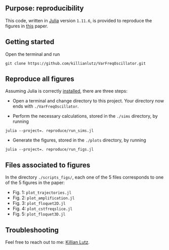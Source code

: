 ## Purpose: reproducibility
This code, written in [Julia](https://julialang.org/) version `1.11.6`, is provided to reproduce the figures in [this]() paper.

## Getting started 
Open the terminal and run
```
git clone https://github.com/killianlutz/VarFreqOscillator.git
```

## Reproduce all figures
Assuming Julia is correctly [installed](https://docs.julialang.org/en/v1/manual/installation/), there are three steps:

- Open a terminal and change directory to this project. Your directory now ends with `./VarFreqOscillator`.

- Perform the necessary calculations, stored in the `./sims` directory, by running
```
julia --project=. reproduce/run_sims.jl
```

- Generate the figures, stored in the `./plots` directory, by running
```
julia --project=. reproduce/run_figs.jl
```

## Files associated to figures
In the directory `./scripts_figs/`, each one of the 5 files corresponds to one of the 5 figures in the paper:
- Fig. 1: `plot_trajectories.jl`
- Fig. 2: `plot_amplification.jl`
- Fig. 3: `plot_floquet2D.jl`
- Fig. 4: `plot_cstfreqslice.jl`
- Fig. 5: `plot_floquet3D.jl`

## Troubleshooting
Feel free to reach out to me: [Killian Lutz](https://killianlutz.github.io/).